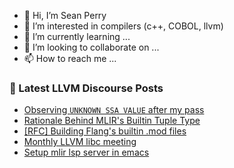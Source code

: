 - 👋 Hi, I’m Sean Perry
- 👀 I’m interested in compilers (c++, COBOL, llvm)
- 🌱 I’m currently learning ...
- 💞️ I’m looking to collaborate on ...
- 📫 How to reach me ...

<!---
s66perry/s66perry is a ✨ special ✨ repository because its `README.md` (this file) appears on your GitHub profile.
You can click the Preview link to take a look at your changes.
--->
### 📕 Latest LLVM Discourse Posts

<!-- DISCOURSE-LLVM:START -->
- [Observing `UNKNOWN SSA VALUE` after my pass](https://discourse.llvm.org/t/observing-unknown-ssa-value-after-my-pass/84631#post_3)
- [Rationale Behind MLIR&#39;s Builtin Tuple Type](https://discourse.llvm.org/t/rationale-behind-mlirs-builtin-tuple-type/84424#post_17)
- [[RFC] Building Flang&#39;s builtin .mod files](https://discourse.llvm.org/t/rfc-building-flangs-builtin-mod-files/84626#post_4)
- [Monthly LLVM libc meeting](https://discourse.llvm.org/t/monthly-llvm-libc-meeting/74259?page=2#post_34)
- [Setup mlir lsp server in emacs](https://discourse.llvm.org/t/setup-mlir-lsp-server-in-emacs/84002#post_5)
<!-- DISCOURSE-LLVM:END -->
